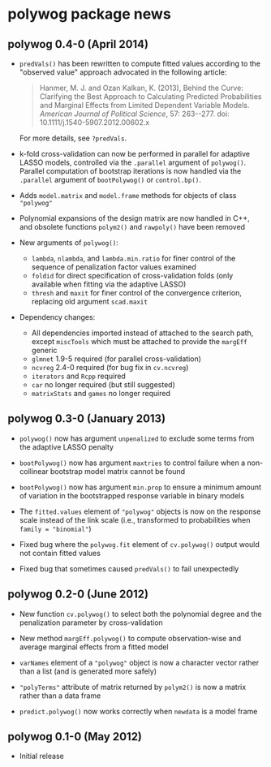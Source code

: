 # polywog package news

## polywog 0.4-0 (April 2014)

* `predVals()` has been rewritten to compute fitted values according to the
  "observed value" approach advocated in the following article:

  > Hanmer, M. J. and Ozan Kalkan, K. (2013), Behind the Curve: Clarifying the
  > Best Approach to Calculating Predicted Probabilities and Marginal Effects
  > from Limited Dependent Variable Models. *American Journal of Political
  > Science*, 57: 263--277. doi: 10.1111/j.1540-5907.2012.00602.x

  For more details, see `?predVals`.

* k-fold cross-validation can now be performed in parallel for adaptive LASSO
  models, controlled via the `.parallel` argument of `polywog()`.  Parallel
  computation of bootstrap iterations is now handled via the `.parallel`
  argument of `bootPolywog()` or `control.bp()`.

* Adds `model.matrix` and `model.frame` methods for objects of class
  `"polywog"`

* Polynomial expansions of the design matrix are now handled in C++, and
  obsolete functions `polym2()` and `rawpoly()` have been removed

* New arguments of `polywog()`:
    * `lambda`, `nlambda`, and `lambda.min.ratio` for finer control of the
      sequence of penalization factor values examined
    * `foldid` for direct specification of cross-validation folds (only
      available when fitting via the adaptive LASSO)
    * `thresh` and `maxit` for finer control of the convergence criterion,
      replacing old argument `scad.maxit`

* Dependency changes:
    * All dependencies imported instead of attached to the search path, except
      `miscTools` which must be attached to provide the `margEff` generic
    * `glmnet` 1.9-5 required (for parallel cross-validation)
    * `ncvreg` 2.4-0 required (for bug fix in `cv.ncvreg`)
    * `iterators` and `Rcpp` required
    * `car` no longer required (but still suggested)
    * `matrixStats` and `games` no longer required


## polywog 0.3-0 (January 2013)

* `polywog()` now has argument `unpenalized` to exclude some terms from the
  adaptive LASSO penalty

* `bootPolywog()` now has argument `maxtries` to control failure when a
  non-collinear bootstrap model matrix cannot be found

* `bootPolywog()` now has argument `min.prop` to ensure a minimum amount of
  variation in the bootstrapped response variable in binary models

* The `fitted.values` element of `"polywog"` objects is now on the response
  scale instead of the link scale (i.e., transformed to probabilities when
  `family = "binomial"`)

* Fixed bug where the `polywog.fit` element of `cv.polywog()` output would not
  contain fitted values

* Fixed bug that sometimes caused `predVals()` to fail unexpectedly


## polywog 0.2-0 (June 2012)

* New function `cv.polywog()` to select both the polynomial degree and the
  penalization parameter by cross-validation

* New method `margEff.polywog()` to compute observation-wise and average
  marginal effects from a fitted model

* `varNames` element of a `"polywog"` object is now a character vector rather
  than a list (and is generated more safely)

* `"polyTerms"` attribute of matrix returned by `polym2()` is now a matrix
  rather than a data frame

* `predict.polywog()` now works correctly when `newdata` is a model frame


## polywog 0.1-0 (May 2012)

* Initial release
